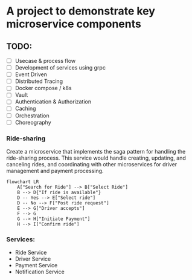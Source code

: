 # A project to demonstrate key microservice components

## TODO:
- [ ] Usecase & process flow
- [ ] Development of services using grpc
- [ ] Event Driven
- [ ] Distributed Tracing
- [ ] Docker compose / k8s
- [ ] Vault
- [ ] Authentication & Authorization
- [ ] Caching
- [ ] Orchestration
- [ ] Choreography

### Ride-sharing

Create a microservice that implements the saga pattern for handling the ride-sharing process. This service would handle creating, updating, and canceling rides, and coordinating with other microservices for driver management and payment processing.

```mermaid
flowchart LR
    A["Search for Ride"] --> B["Select Ride"]
    B --> D{"If ride is available"}
    D -- Yes --> E["Select ride"]
    D -- No --> F["Post ride request"]
    E --> G["Driver accepts"]
    F --> G
    G --> H["Initiate Payment"]
    H --> I["Confirm ride"]
```

### Services:
- Ride Service
- Driver Service
- Payment Service
- Notification Service

